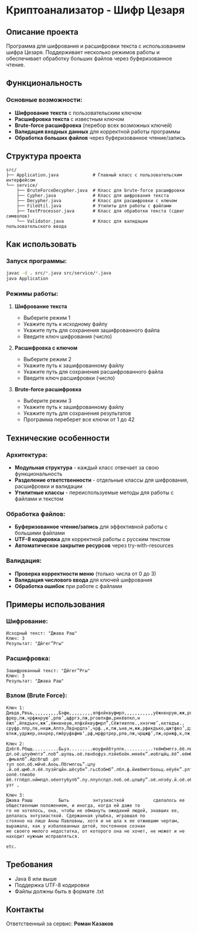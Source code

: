 # Криптоанализатор - Шифр Цезаря

## Описание проекта

Программа для шифрования и расшифровки текста с использованием шифра Цезаря. Поддерживает несколько режимов работы и обеспечивает обработку больших файлов через буферизованное чтение.

## Функциональность

### Основные возможности:
- **Шифрование текста** с пользовательским ключом
- **Расшифровка текста** с известным ключом
- **Brute-force расшифровка** (перебор всех возможных ключей)
- **Валидация входных данных** для корректной работы программы
- **Обработка больших файлов** через буферизованное чтение/запись

## Структура проекта

```
src/
├── Application.java             # Главный класс с пользовательским интерфейсом
└── service/
    ├── BruteForceDecypher.java  # Класс для brute-force расшифровки
    ├── Cypher.java              # Класс для шифрования текста
    ├── Decypher.java            # Класс для расшифровки с ключом
    ├── FileUtil.java            # Утилиты для работы с файлами
    ├── TextProcessor.java       # Класс для обработки текста (сдвиг символов)
    └── Validator.java           # Класс для валидации пользовательского ввода
```

## Как использовать

### Запуск программы:
```bash
javac -d . src/*.java src/service/*.java
java Application
```

### Режимы работы:

1. **Шифрование текста**
   - Выберите режим 1
   - Укажите путь к исходному файлу
   - Укажите путь для сохранения зашифрованного файла
   - Введите ключ шифрования (число)

2. **Расшифровка с ключом**
   - Выберите режим 2
   - Укажите путь к зашифрованному файлу
   - Укажите путь для сохранения расшифрованного файла
   - Введите ключ расшифровки (число)

3. **Brute-force расшифровка**
   - Выберите режим 3
   - Укажите путь к зашифрованному файлу
   - Укажите путь для сохранения результатов
   - Программа переберет все ключи от 1 до 42

## Технические особенности

### Архитектура:
- **Модульная структура** - каждый класс отвечает за свою функциональность
- **Разделение ответственности** - отдельные классы для шифрования, расшифровки и валидации
- **Утилитные классы** - переиспользуемые методы для работы с файлами и текстом

### Обработка файлов:
- **Буферизованное чтение/запись** для эффективной работы с большими файлами
- **UTF-8 кодировка** для корректной работы с русским текстом
- **Автоматическое закрытие ресурсов** через try-with-resources

### Валидация:
- **Проверка корректности меню** (только числа от 0 до 3)
- **Валидация числового ввода** для ключей шифрования
- **Обработка ошибок** при работе с файлами

## Примеры использования

### Шифрование:
```
Исходный текст: "Джава Раш"
Ключ: 3
Результат: "Дйгег”Ргы"
```

### Расшифровка:
```
Зашифрованный текст: "Дйгег”Ргы"
Ключ: 3
Результат: "Джава Раш"
```

### Взлом (Brute Force):
```
Ключ 1:
Дивдв,Рвъъ,,,,,,,,,,Бэфю,,,,,,,,,япфхйквуфмрл,,,,,,,,,,,уёжнвнрую,жж,ргыжуфджппэо,срнрижпкжо’,к,кпреёв’,мреёв,жл,ёвиж,
фрер,пж,чрфжнрую’,рпв’,щфргэ,пж,рговпхфю,рикёвпкл,н ёжл’,йпвдъкч,жж’,ёжнвнвую,япфхйквуфмрл”,Сёжтивппв.,хнэгмв’,кетвдъв.,
сруфр.ппр,пв,нкшж,Аппэ,Пвднрдпэ’,чрф.,к,пж,ънв,м,жж,рфикдъко,щжтфво’,дэтвивнв’,мвм,х,кйгвнрдвппэч,ёжфжл’,сруфр.ппрж,урйп
впкж,удржер,окнрер,пжёруфвфмв’,рф,мрфртрер,рпв,пж,чрщжф’,пж,орижф,к,пж,пвчрёкф,пхипэо,куствдн.фюу.”

Ключ 2:
Дзбгб.Рбщщ..........Бьуэ.........юоуфийбтулпк...........теёмбмптэ.ёё.пвъётугёооьн.рпмпзёойён”.й.йопдеб”.лпдеб.ёк.ебзё.уп
дп.оё.цпуёмптэ”.поб”.шупвь.оё.пвнбофуэ.пзйебойк.мяеёк”.иобгщйц.ёё”.еёмбмбтэ.юоуфийбтулпк,.Сеёсзбооб .фмьвлб”.йдсбгщб .рп
туп ооп.об.мйчё.Аооь.Пбгмпгоь”.цпу .й.оё.щмб.л.ёё.пузйгщйн.шёсубн”.гьсбзбмб”.лбл.ф.йивбмпгбооьц.еёуёк”.рптуп оопё.тпиобо
йё.тгпёдп.нймпдп.оёептубулб”.пу.лпупспдп.поб.оё.цпшёу”.оё.нпзёу.й.оё.обцпейу.офзоьн.йтрсбгм уэт ,

Ключ 3:
Джава Рашш          Быть         энтузиасткой           сделалось ее общественным положением, и иногда, когда ей даже то
го не хотелось, она, чтобы не обмануть ожиданий людей, знавших ее, делалась энтузиасткой. Сдержанная улыбка, игравшая по
стоянно на лице Анны Павловны, хотя и не шла к ее отжившим чертам, выражала, как у избалованных детей, постоянное сознан
ие своего милого недостатка, от которого она не хочет, не может и не находит нужным исправляться.

etc.
```

## Требования

- Java 8 или выше
- Поддержка UTF-8 кодировки
- Файлы должны быть в формате .txt

## Контакты
Ответственный за сервис: **Роман Казаков**

